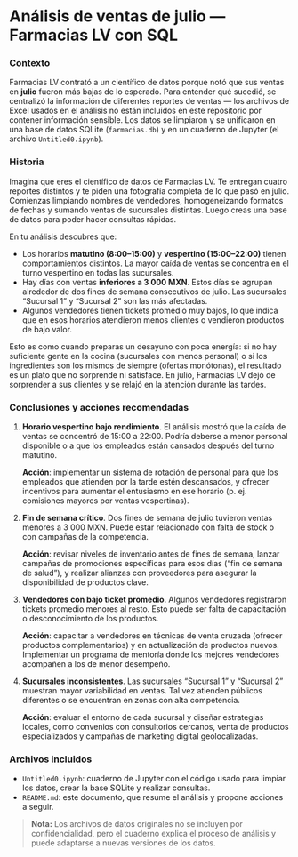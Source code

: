 # Análisis de ventas de julio — Farmacias LV con SQL

### Contexto

Farmacias LV contrató a un científico de datos porque notó que sus ventas en **julio** fueron más bajas de lo esperado. Para entender qué sucedió, se centralizó la información de diferentes reportes de ventas — los archivos de Excel usados en el análisis no están incluidos en este repositorio por contener información sensible. Los datos se limpiaron y se unificaron en una base de datos SQLite (`farmacias.db`) y en un cuaderno de Jupyter (el archivo `Untitled0.ipynb`).

### Historia

Imagina que eres el científico de datos de Farmacias LV. Te entregan cuatro reportes distintos y te piden una fotografía completa de lo que pasó en julio. Comienzas limpiando nombres de vendedores, homogeneizando formatos de fechas y sumando ventas de sucursales distintas. Luego creas una base de datos para poder hacer consultas rápidas.

En tu análisis descubres que:

- Los horarios **matutino (8:00–15:00)** y **vespertino (15:00–22:00)** tienen comportamientos distintos. La mayor caída de ventas se concentra en el turno vespertino en todas las sucursales.
- Hay días con ventas **inferiores a 3 000 MXN**. Estos días se agrupan alrededor de dos fines de semana consecutivos de julio. Las sucursales “Sucursal 1” y “Sucursal 2” son las más afectadas.
- Algunos vendedores tienen tickets promedio muy bajos, lo que indica que en esos horarios atendieron menos clientes o vendieron productos de bajo valor.

Esto es como cuando preparas un desayuno con poca energía: si no hay suficiente gente en la cocina (sucursales con menos personal) o si los ingredientes son los mismos de siempre (ofertas monótonas), el resultado es un plato que no sorprende ni satisface. En julio, Farmacias LV dejó de sorprender a sus clientes y se relajó en la atención durante las tardes.

### Conclusiones y acciones recomendadas

1. **Horario vespertino bajo rendimiento**. El análisis mostró que la caída de ventas se concentró de 15:00 a 22:00. Podría deberse a menor personal disponible o a que los empleados están cansados después del turno matutino.

   **Acción**: implementar un sistema de rotación de personal para que los empleados que atienden por la tarde estén descansados, y ofrecer incentivos para aumentar el entusiasmo en ese horario (p. ej. comisiones mayores por ventas vespertinas).

2. **Fin de semana crítico**. Dos fines de semana de julio tuvieron ventas menores a 3 000 MXN. Puede estar relacionado con falta de stock o con campañas de la competencia.

   **Acción**: revisar niveles de inventario antes de fines de semana, lanzar campañas de promociones específicas para esos días (“fin de semana de salud”), y realizar alianzas con proveedores para asegurar la disponibilidad de productos clave.

3. **Vendedores con bajo ticket promedio**. Algunos vendedores registraron tickets promedio menores al resto. Esto puede ser falta de capacitación o desconocimiento de los productos.

   **Acción**: capacitar a vendedores en técnicas de venta cruzada (ofrecer productos complementarios) y en actualización de productos nuevos. Implementar un programa de mentoría donde los mejores vendedores acompañen a los de menor desempeño.

4. **Sucursales inconsistentes**. Las sucursales “Sucursal 1” y “Sucursal 2” muestran mayor variabilidad en ventas. Tal vez atienden públicos diferentes o se encuentran en zonas con alta competencia.

   **Acción**: evaluar el entorno de cada sucursal y diseñar estrategias locales, como convenios con consultorios cercanos, venta de productos especializados y campañas de marketing digital geolocalizadas.

### Archivos incluidos

- `Untitled0.ipynb`: cuaderno de Jupyter con el código usado para limpiar los datos, crear la base SQLite y realizar consultas.
- `README.md`: este documento, que resume el análisis y propone acciones a seguir.

> **Nota:** Los archivos de datos originales no se incluyen por confidencialidad, pero el cuaderno explica el proceso de análisis y puede adaptarse a nuevas versiones de los datos.
